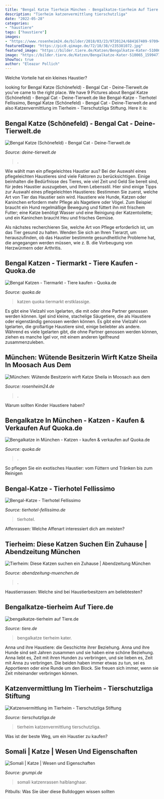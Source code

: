 ```yaml
---
title: "Bengal Katze Tierheim München - Bengalkatze-tierheim Auf Tiere.de"
description: "Tierheim katzenvermittlung tierschutzliga"
date: "2022-05-28"
categories:
- "haustiere"
tags: ["haustiere"]
images:
- "https://www.rosenheim24.de/bilder/2018/03/23/9720124/684167409-970949600-katze-ehlcjvfbfng-1bk4WcMef.jpg"
featuredImage: "https://pic0.qimage.de/72/10/38/r235381072.jpg"
featured_image: "https://bilder.tiere.de/Katzen/Bengalkatze-Kater-510065_1599477433.jpg"
image: "https://bilder.tiere.de/Katzen/Bengalkatze-Kater-510065_1599477433.jpg"
ShowToc: true
author: "Eleazar Pollich"
---
```



Welche Vorteile hat ein kleines Haustier?

	

		
looking for Bengal Katze (Schönefeld) - Bengal Cat - Deine-Tierwelt.de you've came to the right place. We have 9 Pictures about Bengal Katze (Schönefeld) - Bengal Cat - Deine-Tierwelt.de like Bengal-Katze - Tierhotel Fellissimo, Bengal Katze (Schönefeld) - Bengal Cat - Deine-Tierwelt.de and also Katzenvermittlung im Tierheim - Tierschutzliga Stiftung. Here it is:
		
    
## Bengal Katze (Schönefeld) - Bengal Cat - Deine-Tierwelt.de

<img loading=lazy src="https://www.deine-tierwelt.de/fotos/127722987_760x570.jpg" onerror="this.onerror=null;this.src='https://tse1.mm.bing.net/th?id=OIP.UWE3V_ReREun8cOm5rfZCwHaFj&amp;pid=15.1';" alt="Bengal Katze (Schönefeld) - Bengal Cat - Deine-Tierwelt.de">

_Source: deine-tierwelt.de_

>. 

	

Wie wählt man ein pflegeleichtes Haustier aus?
Bei der Auswahl eines pflegeleichten Haustieres sind viele Faktoren zu berücksichtigen. Einige beinhalten die Bedürfnisse des Tieres, wie viel Zeit und Geld Sie bereit sind, für jedes Haustier auszugeben, und Ihren Lebensstil. Hier sind einige Tipps zur Auswahl eines pflegeleichten Haustieres:
Bestimmen Sie zuerst, welche Art von Tier das Haustier sein wird. Haustiere wie Hunde, Katzen oder Kaninchen erfordern mehr Pflege als Nagetiere oder Vögel. Zum Beispiel braucht ein Hund regelmäßige Bewegung und füttert ihn mit frischem Futter; eine Katze benötigt Wasser und eine Reinigung der Katzentoilette; und ein Kaninchen braucht Heu und frisches Gemüse.

Als nächstes recherchieren Sie, welche Art von Pflege erforderlich ist, um das Tier gesund zu halten. Wenden Sie sich an Ihren Tierarzt, um herauszufinden, ob das Haustier bestimmte gesundheitliche Probleme hat, die angegangen werden müssen, wie z. B. die Vorbeugung von Herzwürmern oder Arthritis.

    
## Bengal Katzen - Tiermarkt - Tiere Kaufen - Quoka.de

<img loading=lazy src="https://pic0.qimage.de/72/10/38/r235381072.jpg" onerror="this.onerror=null;this.src='https://tse2.mm.bing.net/th?id=OIP.za7gxnmwyq5JBFtm-LdfXgAAAA&amp;pid=15.1';" alt="Bengal Katzen - Tiermarkt - Tiere kaufen - Quoka.de">

_Source: quoka.de_

>katzen quoka tiermarkt erstklassige. 

	

Es gibt eine Vielzahl von Igelarten, die mit oder ohne Partner genossen werden können.
Igel sind kleine, stachelige Säugetiere, die als Haustiere oder eigenständig genossen werden können. Es gibt eine Vielzahl von Igelarten, die großartige Haustiere sind, einige beliebter als andere. Während es viele Igelarten gibt, die ohne Partner genossen werden können, ziehen es manche Igel vor, mit einem anderen Igelfreund zusammenzuleben.

    
## München: Wütende Besitzerin Wirft Katze Sheila In Moosach Aus Dem

<img loading=lazy src="https://www.rosenheim24.de/bilder/2018/03/23/9720124/684167409-970949600-katze-ehlcjvfbfng-1bk4WcMef.jpg" onerror="this.onerror=null;this.src='https://tse4.mm.bing.net/th?id=OIP._bxf6ZwP4_ABcA38VfFIywHaEK&amp;pid=15.1';" alt="München: Wütende Besitzerin wirft Katze Sheila in Moosach aus dem">

_Source: rosenheim24.de_

>. 

	

Warum sollten Kinder Haustiere haben?

    
## Bengalkatze In München - Katzen - Kaufen &amp; Verkaufen Auf Quoka.de

<img loading=lazy src="https://pic0.qimage.de/31/40/37/r226374031.jpg" onerror="this.onerror=null;this.src='https://tse3.mm.bing.net/th?id=OIP.xzh4y_PhOcTP41OcMvBQnQAAAA&amp;pid=15.1';" alt="Bengalkatze in München - Katzen - kaufen &amp; verkaufen auf Quoka.de">

_Source: quoka.de_

>. 

	

So pflegen Sie ein exotisches Haustier: vom Füttern und Tränken bis zum Reinigen

    
## Bengal-Katze - Tierhotel Fellissimo

<img loading=lazy src="https://www.tierhotel-fellissimo.de/wp-content/uploads/2016/11/collage-bengal-katzen.jpg" onerror="this.onerror=null;this.src='https://tse3.mm.bing.net/th?id=OIP.PLZTK0W0yzh6kW7SalnshAHaH1&amp;pid=15.1';" alt="Bengal-Katze - Tierhotel Fellissimo">

_Source: tierhotel-fellissimo.de_

>tierhotel. 

	

Affenrassen: Welche Affenart interessiert dich am meisten?

    
## Tierheim: Diese Katzen Suchen Ein Zuhause | Abendzeitung München

<img loading=lazy src="https://static1.abendzeitung-muenchen.de/storage/image/3/8/9/9/599983_default_1v2Jtr_oQLbQM.jpg" onerror="this.onerror=null;this.src='https://tse4.mm.bing.net/th?id=OIP.VgiMAniORC-2AtXt7ZNeawHaEL&amp;pid=15.1';" alt="Tierheim: Diese Katzen suchen ein Zuhause | Abendzeitung München">

_Source: abendzeitung-muenchen.de_

>. 

	

Haustierrassen: Welche sind bei Haustierbesitzern am beliebtesten?

    
## Bengalkatze-tierheim Auf Tiere.de

<img loading=lazy src="https://bilder.tiere.de/Katzen/Bengalkatze-Kater-510065_1599477433.jpg" onerror="this.onerror=null;this.src='https://tse4.mm.bing.net/th?id=OIP.UZLkS7vpQ55_xeMYBnhi0gAAAA&amp;pid=15.1';" alt="bengalkatze-tierheim auf Tiere.de">

_Source: tiere.de_

>bengalkatze tierheim kater. 

	

Anna und ihre Haustiere: die Geschichte ihrer Beziehung.
Anna und ihre Hunde sind seit Jahren zusammen und sie haben eine schöne Beziehung. Anna liebt es, Zeit mit ihren Hunden zu verbringen, und sie lieben es, Zeit mit Anna zu verbringen. Die beiden haben immer etwas zu tun, sei es Apportieren oder eine Runde um den Block. Sie freuen sich immer, wenn sie Zeit miteinander verbringen können.

    
## Katzenvermittlung Im Tierheim - Tierschutzliga Stiftung

<img loading=lazy src="https://tierschutzliga.de/wp-content/uploads/2018/01/katzenvermittlung-beitragsbild.jpg" onerror="this.onerror=null;this.src='https://tse1.mm.bing.net/th?id=OIP.j3MxCpwEyMtpbi-WrEYBBgHaEu&amp;pid=15.1';" alt="Katzenvermittlung im Tierheim - Tierschutzliga Stiftung">

_Source: tierschutzliga.de_

>tierheim katzenvermittlung tierschutzliga. 

	

Was ist der beste Weg, um ein Haustier zu kaufen?

    
## Somali | Katze | Wesen Und Eigenschaften

<img loading=lazy src="https://www.grumpi.de/cache/com_zoo/images/somali-katze_33dd7917fdc121cd22f27cfa46c7b444.jpg" onerror="this.onerror=null;this.src='https://tse2.mm.bing.net/th?id=OIP.FjZ5-GeZqbgbGG7HLm2GkwAAAA&amp;pid=15.1';" alt="Somali | Katze | Wesen und Eigenschaften">

_Source: grumpi.de_

>somali katzenrassen halblanghaar. 

	

Pitbulls: Was Sie über diese Bulldoggen wissen sollten

